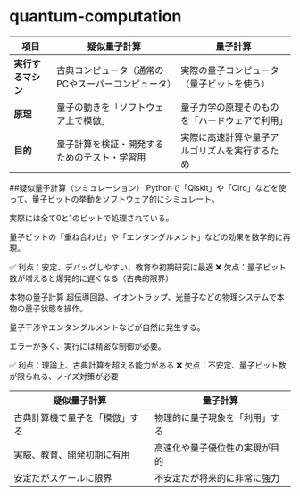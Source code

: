 # quantum-computation

| 項目          | 疑似量子計算                     | 量子計算                    |
| ----------- | -------------------------- | ----------------------- |
| **実行するマシン** | 古典コンピュータ（通常のPCやスーパーコンピュータ） | 実際の量子コンピュータ（量子ビットを使う）   |
| **原理**      | 量子の動きを「ソフトウェア上で模倣」         | 量子力学の原理そのものを「ハードウェアで利用」 |
| **目的**      | 量子計算を検証・開発するためのテスト・学習用     | 実際に高速計算や量子アルゴリズムを実行するため |

##疑似量子計算（シミュレーション）
Pythonで「Qiskit」や「Cirq」などを使って、量子ビットの挙動をソフトウェア的にシミュレート。

実際には全て0と1のビットで処理されている。

量子ビットの「重ね合わせ」や「エンタングルメント」などの効果を数学的に再現。

✅ 利点：安定、デバッグしやすい、教育や初期研究に最適
❌ 欠点：量子ビット数が増えると爆発的に遅くなる（古典的限界）

本物の量子計算
超伝導回路、イオントラップ、光量子などの物理システムで本物の量子状態を操作。

量子干渉やエンタングルメントなどが自然に発生する。

エラーが多く、実行には精密な制御が必要。

✅ 利点：理論上、古典計算を超える能力がある
❌ 欠点：不安定、量子ビット数が限られる、ノイズ対策が必要

| 疑似量子計算          | 量子計算            |
| --------------- | --------------- |
| 古典計算機で量子を「模倣」する | 物理的に量子現象を「利用」する |
| 実験、教育、開発初期に有用   | 高速化や量子優位性の実現が目的 |
| 安定だがスケールに限界     | 不安定だが将来的に非常に強力  |
